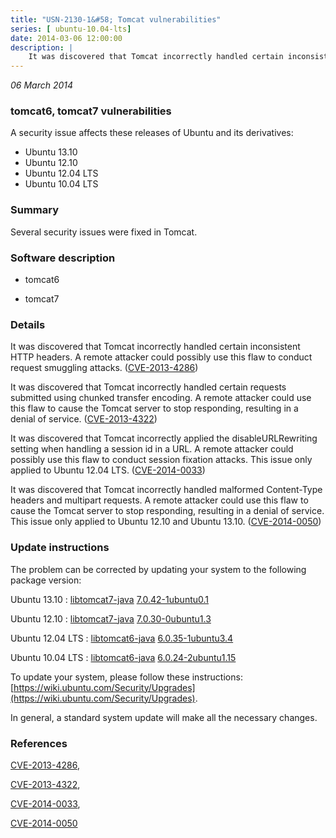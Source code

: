 ```yaml
---
title: "USN-2130-1&#58; Tomcat vulnerabilities"
series: [ ubuntu-10.04-lts]
date: 2014-03-06 12:00:00
description: |
    It was discovered that Tomcat incorrectly handled certain inconsistent HTTP headers. A remote attacker could possibly use this flaw to conduct request smuggling attacks. ([CVE-2013-4286](http://people.ubuntu.com/~ubuntu-security/cve/CVE-2013-4286))
--- 
```

 
 

*06 March 2014*

### tomcat6, tomcat7 vulnerabilities

A security issue affects these releases of Ubuntu and its derivatives:

* Ubuntu 13.10
* Ubuntu 12.10
* Ubuntu 12.04 LTS
* Ubuntu 10.04 LTS

### Summary

Several security issues were fixed in Tomcat. 

### Software description

* tomcat6 

* tomcat7 

### Details

It was discovered that Tomcat incorrectly handled certain inconsistent HTTP headers. A remote attacker could possibly use this flaw to conduct request smuggling attacks. ([CVE-2013-4286](http://people.ubuntu.com/~ubuntu-security/cve/CVE-2013-4286))

It was discovered that Tomcat incorrectly handled certain requests submitted using chunked transfer encoding. A remote attacker could use this flaw to cause the Tomcat server to stop responding, resulting in a denial of service. ([CVE-2013-4322](http://people.ubuntu.com/~ubuntu-security/cve/CVE-2013-4322))

It was discovered that Tomcat incorrectly applied the disableURLRewriting setting when handling a session id in a URL. A remote attacker could possibly use this flaw to conduct session fixation attacks. This issue only applied to Ubuntu 12.04 LTS. ([CVE-2014-0033](http://people.ubuntu.com/~ubuntu-security/cve/CVE-2014-0033))

It was discovered that Tomcat incorrectly handled malformed Content-Type headers and multipart requests. A remote attacker could use this flaw to cause the Tomcat server to stop responding, resulting in a denial of service. This issue only applied to Ubuntu 12.10 and Ubuntu 13.10. ([CVE-2014-0050](http://people.ubuntu.com/~ubuntu-security/cve/CVE-2014-0050)) 

### Update instructions

The problem can be corrected by updating your system to the following package version:

Ubuntu 13.10
 : [libtomcat7-java](https://launchpad.net/ubuntu/+source/tomcat7) <span> [7.0.42-1ubuntu0.1](https://launchpad.net/ubuntu/+source/tomcat7/7.0.42-1ubuntu0.1) </span> 

Ubuntu 12.10
 : [libtomcat7-java](https://launchpad.net/ubuntu/+source/tomcat7) <span> [7.0.30-0ubuntu1.3](https://launchpad.net/ubuntu/+source/tomcat7/7.0.30-0ubuntu1.3) </span> 

Ubuntu 12.04 LTS
 : [libtomcat6-java](https://launchpad.net/ubuntu/+source/tomcat6) <span> [6.0.35-1ubuntu3.4](https://launchpad.net/ubuntu/+source/tomcat6/6.0.35-1ubuntu3.4) </span> 

Ubuntu 10.04 LTS
 : [libtomcat6-java](https://launchpad.net/ubuntu/+source/tomcat6) <span> [6.0.24-2ubuntu1.15](https://launchpad.net/ubuntu/+source/tomcat6/6.0.24-2ubuntu1.15) </span> 

To update your system, please follow these instructions: [https://wiki.ubuntu.com/Security/Upgrades](https://wiki.ubuntu.com/Security/Upgrades).

In general, a standard system update will make all the necessary changes. 

### References

 
 [CVE-2013-4286](http://people.ubuntu.com/~ubuntu-security/cve/CVE-2013-4286), 

 [CVE-2013-4322](http://people.ubuntu.com/~ubuntu-security/cve/CVE-2013-4322), 

 [CVE-2014-0033](http://people.ubuntu.com/~ubuntu-security/cve/CVE-2014-0033), 

 [CVE-2014-0050](http://people.ubuntu.com/~ubuntu-security/cve/CVE-2014-0050)
 

